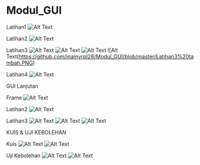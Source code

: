 # Modul_GUI

Latihan1
![Alt Text](https://github.com/inamyrpl28/Modul_GUI/blob/master/Latihan1.PNG)

Latihan2
![Alt Text](https://github.com/inamyrpl28/Modul_GUI/blob/master/Latihan2.PNG)

Latihan3
![Alt Text](https://github.com/inamyrpl28/Modul_GUI/blob/master/Latihan3%20pembagian.PNG)
![Alt Text](https://github.com/inamyrpl28/Modul_GUI/blob/master/Latihan3%20pengurangan.PNG)
![Alt Text](https://github.com/inamyrpl28/Modul_GUI/blob/master/Latihan3%20perkalian.PNG)
![Alt Text(https://github.com/inamyrpl28/Modul_GUI/blob/master/Latihan3%20tambah.PNG)

Latihan4
![Alt Text](https://github.com/inamyrpl28/Modul_GUI/blob/master/Latihan%204.PNG)

GUI Lanjutan

Frame
![Alt Text](https://github.com/inamyrpl28/Modul_GUI/blob/master/Frame.PNG)

Latihan2
![Alt Text](https://github.com/inamyrpl28/Modul_GUI/blob/master/gui%20lanjut%20lat2.PNG)

Latihan3
![Alt Text](https://github.com/inamyrpl28/Modul_GUI/blob/master/gui%20lanjut%20lat3%20balok.PNG)
![Alt Text](https://github.com/inamyrpl28/Modul_GUI/blob/master/gui%20lanjut%20lat3%20bola.PNG)
![Alt Text](https://github.com/inamyrpl28/Modul_GUI/blob/master/gui%20lanjut%20lat3%20kubus.PNG)

KUIS & UJI KEBOLEHAN

Kuis
![Alt Text](https://github.com/inamyrpl28/Modul_GUI/blob/master/kuis1%20lulus.PNG)
![Alt Text](https://github.com/inamyrpl28/Modul_GUI/blob/master/kuis%202.PNG)

Uji Kebolehan
![Alt Text](https://github.com/inamyrpl28/Modul_GUI/blob/master/Uji%20kebolehan.PNG)
![Alt Text](https://github.com/inamyrpl28/Modul_GUI/blob/master/uji%20kebolehan%20gagal.PNG)
